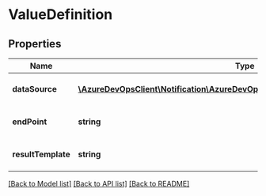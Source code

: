 # ValueDefinition

## Properties
Name | Type | Description | Notes
------------ | ------------- | ------------- | -------------
**dataSource** | [**\AzureDevOpsClient\Notification\AzureDevOpsClient\Notification\Model\InputValue[]**](InputValue.md) | Gets or sets the data source. | [optional] 
**endPoint** | **string** | Gets or sets the rest end point. | [optional] 
**resultTemplate** | **string** | Gets or sets the result template. | [optional] 

[[Back to Model list]](../README.md#documentation-for-models) [[Back to API list]](../README.md#documentation-for-api-endpoints) [[Back to README]](../README.md)


